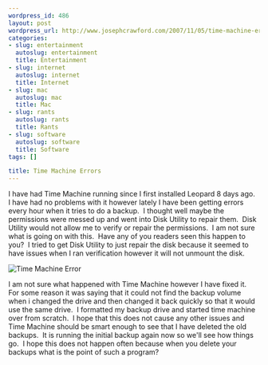 ```yaml
--- 
wordpress_id: 486
layout: post
wordpress_url: http://www.josephcrawford.com/2007/11/05/time-machine-errors/
categories: 
- slug: entertainment
  autoslug: entertainment
  title: Entertainment
- slug: internet
  autoslug: internet
  title: Internet
- slug: mac
  autoslug: mac
  title: Mac
- slug: rants
  autoslug: rants
  title: Rants
- slug: software
  autoslug: software
  title: Software
tags: []

title: Time Machine Errors
---
```


I have had Time Machine running since I first installed Leopard 8 days ago.  I have had no problems with it however lately I have been getting errors every hour when it tries to do a backup.  I thought well maybe the permissions were messed up and went into Disk Utility to repair them.  Disk Utility would not allow me to verify or repair the permissions.  I am not sure what is going on with this.  Have any of you readers seen this happen to you?  I tried to get Disk Utility to just repair the disk because it seemed to have issues when I ran verification however it will not unmount the disk.
  
![Time Machine Error](http://www.josephcrawford.com/wp-content/uploads/2007/11/timemachine.png)
  
I am not sure what happened with Time Machine however I have fixed it.  For some reason it was saying that it could not find the backup volume when i changed the drive and then changed it back quickly so that it would use the same drive.  I formatted my backup drive and started time machine over from scratch.  I hope that this does not cause any other issues and Time Machine should be smart enough to see that I have deleted the old backups.  It is running the initial backup again now so we'll see how things go.  I hope this does not happen often because when you delete your backups what is the point of such a program?   
